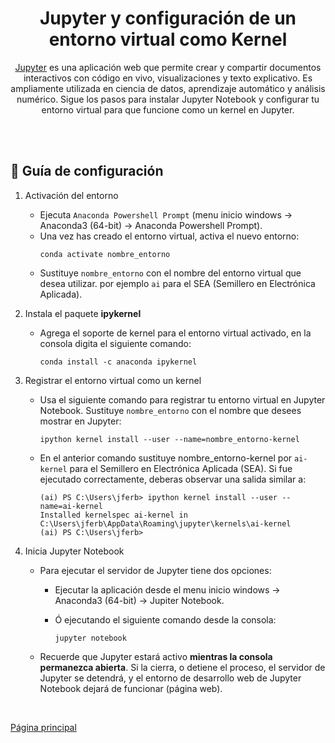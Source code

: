 <div  align="center">

# Jupyter y configuración de un entorno virtual como Kernel
[Jupyter](https://jupyter.org/) es una aplicación web que permite crear y compartir documentos interactivos con código en vivo, visualizaciones y texto explicativo. Es ampliamente utilizada en ciencia de datos, aprendizaje automático y análisis numérico. Sigue los pasos para instalar Jupyter Notebook y configurar tu entorno virtual para que funcione como un kernel en Jupyter.

</div>

<br/><br/>

## 📝 Guía de configuración

1. Activación del entorno
    - Ejecuta `Anaconda Powershell Prompt` (menu inicio windows &rarr;  Anaconda3 (64-bit) &rarr; Anaconda Powershell Prompt).
    - Una vez has creado el entorno virtual, activa el nuevo entorno:
        ```console
       conda activate nombre_entorno
       ```
    - Sustituye `nombre_entorno` con el nombre del entorno virtual que desea utilizar. por ejemplo `ai` para el SEA (Semillero en Electrónica Aplicada).
  
2. Instala el paquete **ipykernel**
    - Agrega el soporte de kernel para el entorno virtual activado, en la consola digita el siguiente comando:

      ```console
      conda install -c anaconda ipykernel
      ```
  
3. Registrar el entorno virtual como un kernel
    - Usa el siguiente comando para registrar tu entorno virtual en Jupyter Notebook. Sustituye `nombre_entorno` con el nombre que desees mostrar en Jupyter:

        ```console
        ipython kernel install --user --name=nombre_entorno-kernel
        ```

    - En el anterior comando sustituye nombre_entorno-kernel por `ai-kernel` para el Semillero en Electrónica Aplicada (SEA). Si fue ejecutado correctamente, deberas observar una salida similar a:

        ```console
        (ai) PS C:\Users\jferb> ipython kernel install --user --name=ai-kernel
        Installed kernelspec ai-kernel in C:\Users\jferb\AppData\Roaming\jupyter\kernels\ai-kernel
        (ai) PS C:\Users\jferb>
        ```

4. Inicia Jupyter Notebook

    - Para ejecutar el servidor de Jupyter tiene dos opciones:
        - Ejecutar la aplicación desde el menu inicio windows &rarr;  Anaconda3 (64-bit) &rarr; Jupiter Notebook.
        - Ó ejecutando el siguiente comando desde la consola:

           ```console
           jupyter notebook
           ```

    - Recuerde que Jupyter estará activo **mientras la consola permanezca abierta**. Si la cierra, o detiene el proceso, el servidor de Jupyter se detendrá, y el entorno de desarrollo web de Jupyter Notebook dejará de funcionar (página web).

<br/>

[Página principal](../../README.md)
